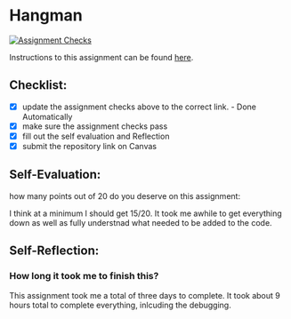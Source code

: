 Hangman
=====================
[![Assignment Checks](https://github.com/IT3049C/Hangman/actions/workflows/classroom.yml/badge.svg)](https://github.com/IT3049C/Hangman/actions/workflows/classroom.yml)

Instructions to this assignment can be found [here](#).

## Checklist:
- [x] update the assignment checks above to the correct link. - Done Automatically
- [X] make sure the assignment checks pass
- [X] fill out the self evaluation and Reflection
- [X] submit the repository link on Canvas

## Self-Evaluation:

how many points out of 20 do you deserve on this assignment:

I think at a minimum I should get 15/20. It took me awhile to get everything down as well as fully understnad what needed to be added to the code.

## Self-Reflection:

### How long it took me to finish this?
This assignment took me a total of three days to complete. It took about 9 hours total to complete everything, inlcuding the debugging.
